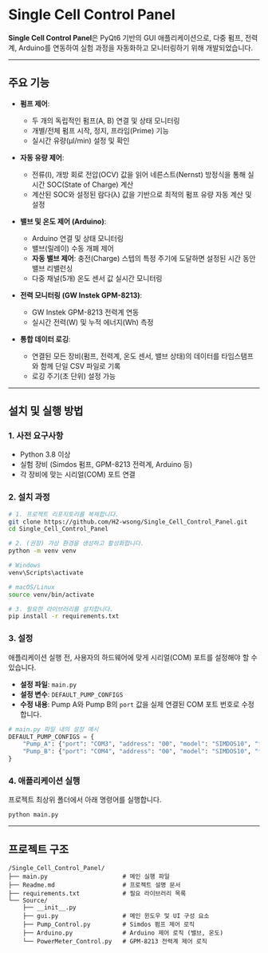 # Single Cell Control Panel

**Single Cell Control Panel**은 PyQt6 기반의 GUI 애플리케이션으로, 다중 펌프, 전력계, Arduino를 연동하여 실험 과정을 자동화하고 모니터링하기 위해 개발되었습니다.

---

## 주요 기능

*   **펌프 제어**:
    *   두 개의 독립적인 펌프(A, B) 연결 및 상태 모니터링
    *   개별/전체 펌프 시작, 정지, 프라임(Prime) 기능
    *   실시간 유량(µl/min) 설정 및 확인

*   **자동 유량 제어**:
    *   전류(I), 개방 회로 전압(OCV) 값을 읽어 네른스트(Nernst) 방정식을 통해 실시간 SOC(State of Charge) 계산
    *   계산된 SOC와 설정된 람다(λ) 값을 기반으로 최적의 펌프 유량 자동 계산 및 설정

*   **밸브 및 온도 제어 (Arduino)**:
    *   Arduino 연결 및 상태 모니터링
    *   밸브(릴레이) 수동 개폐 제어
    *   **자동 밸브 제어**: 충전(Charge) 스텝의 특정 주기에 도달하면 설정된 시간 동안 밸브 리밸런싱
    *   다중 채널(5개) 온도 센서 값 실시간 모니터링

*   **전력 모니터링 (GW Instek GPM-8213)**:
    *   GW Instek GPM-8213 전력계 연동
    *   실시간 전력(W) 및 누적 에너지(Wh) 측정

*   **통합 데이터 로깅**:
    *   연결된 모든 장비(펌프, 전력계, 온도 센서, 밸브 상태)의 데이터를 타임스탬프와 함께 단일 CSV 파일로 기록
    *   로깅 주기(초 단위) 설정 가능

---

## 설치 및 실행 방법

### 1. 사전 요구사항
*   Python 3.8 이상
*   실험 장비 (Simdos 펌프, GPM-8213 전력계, Arduino 등)
*   각 장비에 맞는 시리얼(COM) 포트 연결

### 2. 설치 과정

```bash
# 1. 프로젝트 리포지토리를 복제합니다.
git clone https://github.com/H2-wsong/Single_Cell_Control_Panel.git
cd Single_Cell_Control_Panel

# 2. (권장) 가상 환경을 생성하고 활성화합니다.
python -m venv venv

# Windows
venv\Scripts\activate

# macOS/Linux
source venv/bin/activate

# 3. 필요한 라이브러리를 설치합니다.
pip install -r requirements.txt
```

### 3. 설정

애플리케이션 실행 전, 사용자의 하드웨어에 맞게 시리얼(COM) 포트를 설정해야 할 수 있습니다.

*   **설정 파일**: `main.py`
*   **설정 변수**: `DEFAULT_PUMP_CONFIGS`
*   **수정 내용**: Pump A와 Pump B의 `port` 값을 실제 연결된 COM 포트 번호로 수정합니다.

```python
# main.py 파일 내의 설정 예시
DEFAULT_PUMP_CONFIGS = {
    "Pump_A": {"port": "COM3", "address": "00", "model": "SIMDOS10", "flow_rate": "30000"},
    "Pump_B": {"port": "COM4", "address": "00", "model": "SIMDOS10", "flow_rate": "30000"}
}
```

### 4. 애플리케이션 실행

프로젝트 최상위 폴더에서 아래 명령어를 실행합니다.
```bash
python main.py
```

---

## 프로젝트 구조
```
/Single_Cell_Control_Panel/
├── main.py                     # 메인 실행 파일
├── Readme.md                   # 프로젝트 설명 문서
├── requirements.txt            # 필요 라이브러리 목록
└── Source/
    ├── __init__.py
    ├── gui.py                  # 메인 윈도우 및 UI 구성 요소
    ├── Pump_Control.py         # Simdos 펌프 제어 로직
    ├── Arduino.py              # Arduino 제어 로직 (밸브, 온도)
    └── PowerMeter_Control.py   # GPM-8213 전력계 제어 로직
```